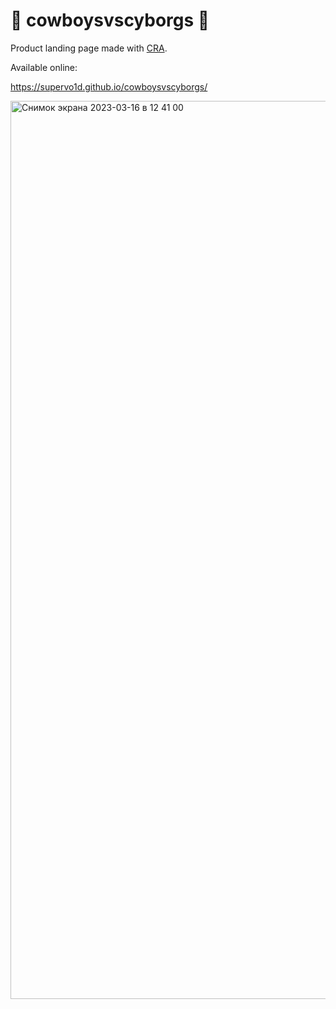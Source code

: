 # 🤠 cowboysvscyborgs 🦾

Product landing page made with [CRA](https://github.com/facebook/create-react-app).

Available online: 

https://supervo1d.github.io/cowboysvscyborgs/

<img width="1437" alt="Снимок экрана 2023-03-16 в 12 41 00" src="https://user-images.githubusercontent.com/39597338/225577247-5d2b9062-81ab-4361-90c9-94e726d17abc.png">
